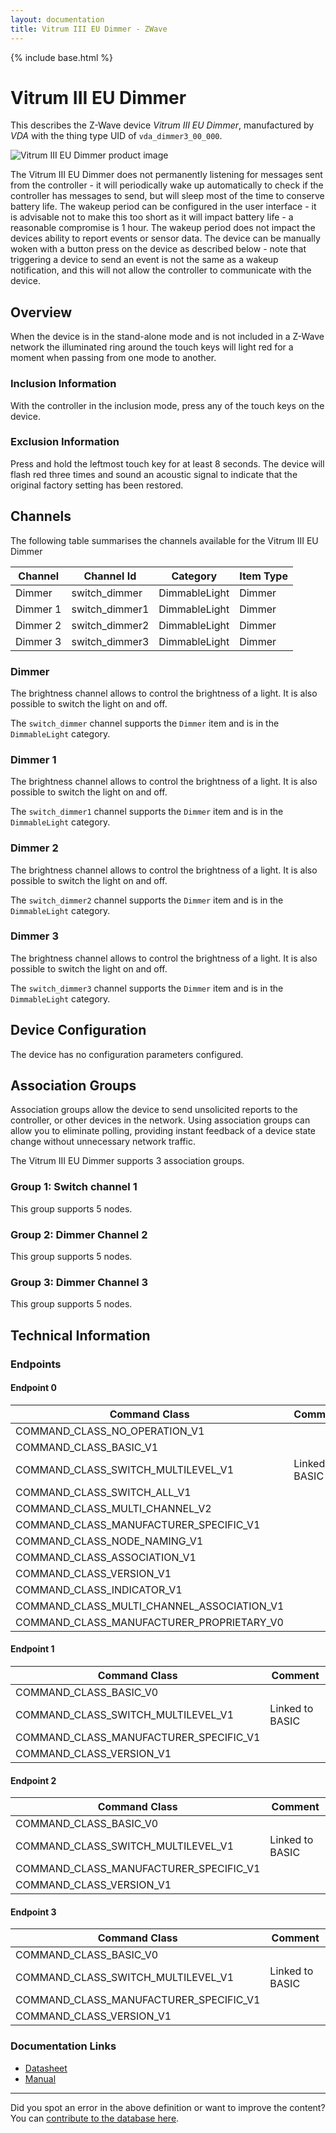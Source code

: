 ```yaml
---
layout: documentation
title: Vitrum III EU Dimmer - ZWave
---
```


{% include base.html %}

# Vitrum III EU Dimmer
This describes the Z-Wave device *Vitrum III EU Dimmer*, manufactured by *VDA* with the thing type UID of ```vda_dimmer3_00_000```.

<img src="https://www.cd-jackson.com/zwave_device_uploads/475/475_default.jpg" alt="Vitrum III EU Dimmer product image">


The Vitrum III EU Dimmer does not permanently listening for messages sent from the controller - it will periodically wake up automatically to check if the controller has messages to send, but will sleep most of the time to conserve battery life. The wakeup period can be configured in the user interface - it is advisable not to make this too short as it will impact battery life - a reasonable compromise is 1 hour. The wakeup period does not impact the devices ability to report events or sensor data. The device can be manually woken with a button press on the device as described below - note that triggering a device to send an event is not the same as a wakeup notification, and this will not allow the controller to communicate with the device.

## Overview

When the device is in the stand-alone mode and is not included in a Z-Wave network the illuminated ring around the touch keys will light red for a moment when passing from one mode to another.

### Inclusion Information

With the controller in the inclusion mode, press any of the touch keys on the device.

### Exclusion Information

Press and hold the leftmost touch key for at least 8 seconds. The device will flash red three times and sound an acoustic signal to indicate that the original factory setting has been restored.

## Channels

The following table summarises the channels available for the Vitrum III EU Dimmer

| Channel | Channel Id | Category | Item Type |
|---------|------------|----------|-----------|
| Dimmer | switch_dimmer | DimmableLight | Dimmer | 
| Dimmer 1 | switch_dimmer1 | DimmableLight | Dimmer | 
| Dimmer 2 | switch_dimmer2 | DimmableLight | Dimmer | 
| Dimmer 3 | switch_dimmer3 | DimmableLight | Dimmer | 

### Dimmer

The brightness channel allows to control the brightness of a light.
            It is also possible to switch the light on and off.
        

The ```switch_dimmer``` channel supports the ```Dimmer``` item and is in the ```DimmableLight``` category.

### Dimmer 1

The brightness channel allows to control the brightness of a light.
            It is also possible to switch the light on and off.
        

The ```switch_dimmer1``` channel supports the ```Dimmer``` item and is in the ```DimmableLight``` category.

### Dimmer 2

The brightness channel allows to control the brightness of a light.
            It is also possible to switch the light on and off.
        

The ```switch_dimmer2``` channel supports the ```Dimmer``` item and is in the ```DimmableLight``` category.

### Dimmer 3

The brightness channel allows to control the brightness of a light.
            It is also possible to switch the light on and off.
        

The ```switch_dimmer3``` channel supports the ```Dimmer``` item and is in the ```DimmableLight``` category.



## Device Configuration

The device has no configuration parameters configured.

## Association Groups

Association groups allow the device to send unsolicited reports to the controller, or other devices in the network. Using association groups can allow you to eliminate polling, providing instant feedback of a device state change without unnecessary network traffic.

The Vitrum III EU Dimmer supports 3 association groups.

### Group 1: Switch channel 1


This group supports 5 nodes.

### Group 2: Dimmer Channel 2


This group supports 5 nodes.

### Group 3: Dimmer Channel 3


This group supports 5 nodes.

## Technical Information

### Endpoints

#### Endpoint 0

| Command Class | Comment |
|---------------|---------|
| COMMAND_CLASS_NO_OPERATION_V1| |
| COMMAND_CLASS_BASIC_V1| |
| COMMAND_CLASS_SWITCH_MULTILEVEL_V1| Linked to BASIC|
| COMMAND_CLASS_SWITCH_ALL_V1| |
| COMMAND_CLASS_MULTI_CHANNEL_V2| |
| COMMAND_CLASS_MANUFACTURER_SPECIFIC_V1| |
| COMMAND_CLASS_NODE_NAMING_V1| |
| COMMAND_CLASS_ASSOCIATION_V1| |
| COMMAND_CLASS_VERSION_V1| |
| COMMAND_CLASS_INDICATOR_V1| |
| COMMAND_CLASS_MULTI_CHANNEL_ASSOCIATION_V1| |
| COMMAND_CLASS_MANUFACTURER_PROPRIETARY_V0| |
#### Endpoint 1

| Command Class | Comment |
|---------------|---------|
| COMMAND_CLASS_BASIC_V0| |
| COMMAND_CLASS_SWITCH_MULTILEVEL_V1| Linked to BASIC|
| COMMAND_CLASS_MANUFACTURER_SPECIFIC_V1| |
| COMMAND_CLASS_VERSION_V1| |
#### Endpoint 2

| Command Class | Comment |
|---------------|---------|
| COMMAND_CLASS_BASIC_V0| |
| COMMAND_CLASS_SWITCH_MULTILEVEL_V1| Linked to BASIC|
| COMMAND_CLASS_MANUFACTURER_SPECIFIC_V1| |
| COMMAND_CLASS_VERSION_V1| |
#### Endpoint 3

| Command Class | Comment |
|---------------|---------|
| COMMAND_CLASS_BASIC_V0| |
| COMMAND_CLASS_SWITCH_MULTILEVEL_V1| Linked to BASIC|
| COMMAND_CLASS_MANUFACTURER_SPECIFIC_V1| |
| COMMAND_CLASS_VERSION_V1| |

### Documentation Links

* [Datasheet](https://www.cd-jackson.com/zwave_device_uploads/475/Vitrum-III-EU-Dimmer-Wireless1-datasheet.pdf)
* [Manual](https://www.cd-jackson.com/zwave_device_uploads/475/a28c244860f3d1fa1f8637c47351c45d85d3c9e4.pdf)

---

Did you spot an error in the above definition or want to improve the content?
You can [contribute to the database here](http://www.cd-jackson.com/index.php/zwave/zwave-device-database/zwave-device-list/devicesummary/475).
